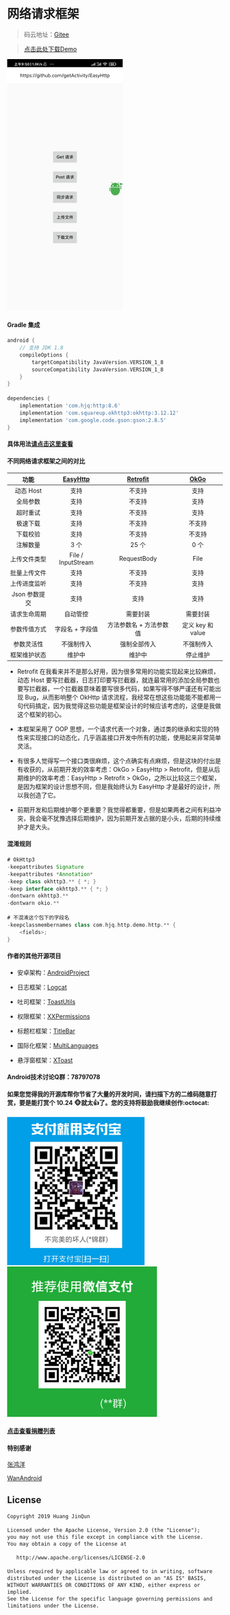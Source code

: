 # 网络请求框架

> 码云地址：[Gitee](https://gitee.com/getActivity/EasyHttp)

> [点击此处下载Demo](EasyHttp.apk)

![](EasyHttp.jpg)

#### Gradle 集成

```groovy
android {
    // 支持 JDK 1.8
    compileOptions {
        targetCompatibility JavaVersion.VERSION_1_8
        sourceCompatibility JavaVersion.VERSION_1_8
    }
}

dependencies {
    implementation 'com.hjq:http:8.6'
    implementation 'com.squareup.okhttp3:okhttp:3.12.12'
    implementation 'com.google.code.gson:gson:2.8.5'
}
```
            
#### 具体用法[请点击这里查看](HelpDoc.md)
    
#### 不同网络请求框架之间的对比

|  功能  | [EasyHttp](https://github.com/getActivity/EasyHttp) | [Retrofit](https://github.com/square/retrofit) | [OkGo](https://github.com/jeasonlzy/okhttp-OkGo) |
| :----: | :------: |  :-----: |  :-----: |
|    动态 Host  |  支持  |  不支持  |   支持   |
|    全局参数   |  支持  |  不支持  |    支持   |
|    超时重试   |  支持  |  不支持  |    支持   |
|    极速下载   |  支持  |  不支持  |   不支持  |
|    下载校验   |  支持  |  不支持  |   不支持  |
|    注解数量   |  3 个  |  25 个  |   0 个  |
|    上传文件类型   | File / InputStream | RequestBody |  File  |
|    批量上传文件   |  支持  |   不支持   |    支持    |
|    上传进度监听   |  支持  |   不支持   |    支持    |
|    Json 参数提交  |  支持  |    支持   |   支持   |
|    请求生命周期  | 自动管控 |   需要封装  |   需要封装  |
|    参数传值方式  |  字段名 + 字段值  | 方法参数名 + 方法参数值 |  定义 key 和 value  |
|    参数灵活性  | 不强制传入 | 强制全部传入 |   不强制传入 |
|   框架维护状态 |  维护中  |   维护中   |   停止维护  |

* Retrofit 在我看来并不是那么好用，因为很多常用的功能实现起来比较麻烦，动态 Host 要写拦截器，日志打印要写拦截器，就连最常用的添加全局参数也要写拦截器，一个拦截器意味着要写很多代码，如果写得不够严谨还有可能出现 Bug，从而影响整个 OkHttp 请求流程，我经常在想这些功能能不能都用一句代码搞定，因为我觉得这些功能是框架设计的时候应该考虑的，这便是我做这个框架的初心。

* 本框架采用了 OOP 思想，一个请求代表一个对象，通过类的继承和实现的特性来实现接口的动态化，几乎涵盖接口开发中所有的功能，使用起来非常简单灵活。

* 有很多人觉得写一个接口类很麻烦，这个点确实有点麻烦，但是这块的付出是有收获的，从前期开发的效率考虑：OkGo > EasyHttp > Retrofit，但是从后期维护的效率考虑：EasyHttp > Retrofit > OkGo，之所以比较这三个框架，是因为框架的设计思想不同，但是我始终认为 EasyHttp 才是最好的设计，所以我创造了它。

* 前期开发和后期维护哪个更重要？我觉得都重要，但是如果两者之间有利益冲突，我会毫不犹豫选择后期维护，因为前期开发占据的是小头，后期的持续维护才是大头。

#### 混淆规则

```groovy
# OkHttp3
-keepattributes Signature
-keepattributes *Annotation*
-keep class okhttp3.** { *; }
-keep interface okhttp3.** { *; }
-dontwarn okhttp3.**
-dontwarn okio.**

# 不混淆这个包下的字段名
-keepclassmembernames class com.hjq.http.demo.http.** {
    <fields>;
}
```

#### 作者的其他开源项目

* 安卓架构：[AndroidProject](https://github.com/getActivity/AndroidProject)

* 日志框架：[Logcat](https://github.com/getActivity/Logcat)

* 吐司框架：[ToastUtils](https://github.com/getActivity/ToastUtils)

* 权限框架：[XXPermissions](https://github.com/getActivity/XXPermissions)

* 标题栏框架：[TitleBar](https://github.com/getActivity/TitleBar)

* 国际化框架：[MultiLanguages](https://github.com/getActivity/MultiLanguages)

* 悬浮窗框架：[XToast](https://github.com/getActivity/XToast)

#### Android技术讨论Q群：78797078

#### 如果您觉得我的开源库帮你节省了大量的开发时间，请扫描下方的二维码随意打赏，要是能打赏个 10.24 :monkey_face:就太:thumbsup:了。您的支持将鼓励我继续创作:octocat:

![](https://raw.githubusercontent.com/getActivity/Donate/master/picture/pay_ali.png) ![](https://raw.githubusercontent.com/getActivity/Donate/master/picture/pay_wechat.png)

#### [点击查看捐赠列表](https://github.com/getActivity/Donate)

#### 特别感谢

[张鸿洋](https://github.com/hongyangAndroid)

[WanAndroid](https://www.wanandroid.com/)

## License

```text
Copyright 2019 Huang JinQun

Licensed under the Apache License, Version 2.0 (the "License");
you may not use this file except in compliance with the License.
You may obtain a copy of the License at

   http://www.apache.org/licenses/LICENSE-2.0

Unless required by applicable law or agreed to in writing, software
distributed under the License is distributed on an "AS IS" BASIS,
WITHOUT WARRANTIES OR CONDITIONS OF ANY KIND, either express or implied.
See the License for the specific language governing permissions and
limitations under the License.